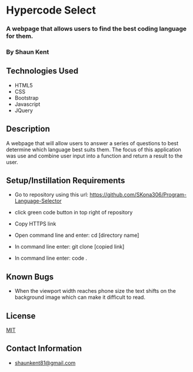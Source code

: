 # Hypercode Select

### A webpage that allows users to find the best coding language for them.

### By Shaun Kent

## Technologies Used

* HTML5
* CSS
* Bootstrap
* Javascript
* JQuery

## Description

A webpage that will allow users to answer a series of questions to best determine which language best suits them. The focus of this application was use and combine user input into a function and return a result to the user. 

## Setup/Instillation Requirements

* Go to repository using this url: https://github.com/SKona306/Program-Language-Selector

* click green code button in top right of repository

* Copy HTTPS link

* Open command line and enter: cd [directory name]

* In command line enter: git clone [copied link]

* In command line enter: code .

## Known Bugs

* When the viewport width reaches phone size the text shifts on the background image which can make it difficult to read. 

## License 

[MIT](https://choosealicense.com/licenses/mit/)

## Contact Information

* shaunkent81@gmail.com

